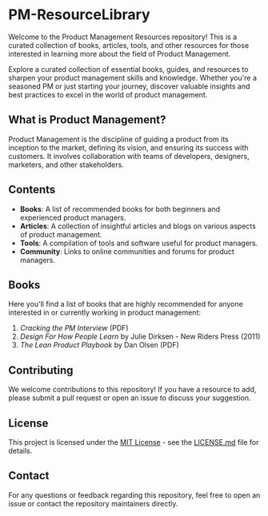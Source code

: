 # PM-ResourceLibrary

Welcome to the Product Management Resources repository! This is a curated collection of books, articles, tools, and other resources for those interested in learning more about the field of Product Management.

Explore a curated collection of essential books, guides, and resources to sharpen your product management skills and knowledge. Whether you're a seasoned PM or just starting your journey, discover valuable insights and best practices to excel in the world of product management.


## What is Product Management?

Product Management is the discipline of guiding a product from its inception to the market, defining its vision, and ensuring its success with customers. It involves collaboration with teams of developers, designers, marketers, and other stakeholders.

## Contents

- **Books**: A list of recommended books for both beginners and experienced product managers.
- **Articles**: A collection of insightful articles and blogs on various aspects of product management.
- **Tools**: A compilation of tools and software useful for product managers.
- **Community**: Links to online communities and forums for product managers.

## Books

Here you'll find a list of books that are highly recommended for anyone interested in or currently working in product management:

1. *Cracking the PM Interview* (PDF)
2. *Design For How People Learn* by Julie Dirksen - New Riders Press (2011)
3. *The Lean Product Playbook* by Dan Olsen (PDF)

## Contributing

We welcome contributions to this repository! If you have a resource to add, please submit a pull request or open an issue to discuss your suggestion.

## License

This project is licensed under the [MIT License](LICENSE.md) - see the [LICENSE.md](LICENSE.md) file for details.

## Contact

For any questions or feedback regarding this repository, feel free to open an issue or contact the repository maintainers directly.
